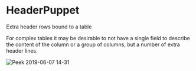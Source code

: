 # HeaderPuppet

Extra header rows bound to a table

For complex tables it may be desirable to not have a single field to describe the content of the column or a group of columns, but a number of extra header lines.

![Peek 2019-06-07 14-31](https://user-images.githubusercontent.com/429279/59104131-00b86c80-8931-11e9-9ed9-01b865d95e6d.gif)
